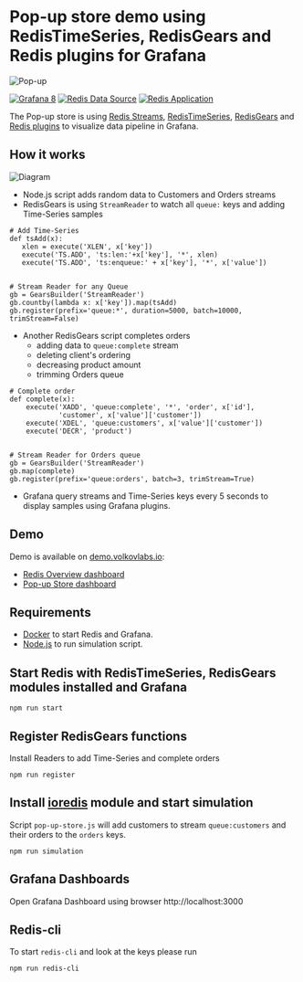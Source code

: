 # Pop-up store demo using RedisTimeSeries, RedisGears and Redis plugins for Grafana</h1>

![Pop-up](https://github.com/RedisTimeSeries/redis-pop-up-store/blob/master/images/pop-up-dashboard.png)

[![Grafana 8](https://img.shields.io/badge/Grafana-8-orange)](https://www.grafana.com)
[![Redis Data Source](https://img.shields.io/badge/dynamic/json?color=blue&label=Redis%20Data%20Source&query=%24.version&url=https%3A%2F%2Fgrafana.com%2Fapi%2Fplugins%2Fredis-datasource)](https://grafana.com/grafana/plugins/redis-datasource) [![Redis Application](https://img.shields.io/badge/dynamic/json?color=blue&label=Redis%20Application&query=%24.version&url=https%3A%2F%2Fgrafana.com%2Fapi%2Fplugins%2Fredis-app)](https://grafana.com/grafana/plugins/redis-app)

The Pop-up store is using [Redis Streams](https://redis.io/topics/streams-intro), [RedisTimeSeries](https://oss.redis.com/redistimeseries/), [RedisGears](https://oss.redis.com/redisgears/) and [Redis plugins](https://redisgrafana.github.io) to visualize data pipeline in Grafana.

## How it works

![Diagram](https://github.com/RedisTimeSeries/redis-pop-up-store/blob/master/images/pop-up.png)

- Node.js script adds random data to Customers and Orders streams
- RedisGears is using `StreamReader` to watch all `queue:` keys and adding Time-Series samples

```
# Add Time-Series
def tsAdd(x):
   xlen = execute('XLEN', x['key'])
   execute('TS.ADD', 'ts:len:'+x['key'], '*', xlen)
   execute('TS.ADD', 'ts:enqueue:' + x['key'], '*', x['value'])


# Stream Reader for any Queue
gb = GearsBuilder('StreamReader')
gb.countby(lambda x: x['key']).map(tsAdd)
gb.register(prefix='queue:*', duration=5000, batch=10000, trimStream=False)
```

- Another RedisGears script completes orders
  - adding data to `queue:complete` stream
  - deleting client's ordering
  - decreasing product amount
  - trimming Orders queue

```
# Complete order
def complete(x):
    execute('XADD', 'queue:complete', '*', 'order', x['id'],
            'customer', x['value']['customer'])
    execute('XDEL', 'queue:customers', x['value']['customer'])
    execute('DECR', 'product')


# Stream Reader for Orders queue
gb = GearsBuilder('StreamReader')
gb.map(complete)
gb.register(prefix='queue:orders', batch=3, trimStream=True)
```

- Grafana query streams and Time-Series keys every 5 seconds to display samples using Grafana plugins.

## Demo

Demo is available on [demo.volkovlabs.io](https://demo.volkovlabs.io):

- [Redis Overview dashboard](https://demo.volkovlabs.io/d/TgibHBv7z/redis-overview?orgId=1&refresh=1h)
- [Pop-up Store dashboard](https://demo.volkovlabs.io/d/0LC0Sm7Ml/pop-up-store?orgId=1)

## Requirements

- [Docker](https://docker.com) to start Redis and Grafana.
- [Node.js](https://nodejs.org) to run simulation script.

## Start Redis with RedisTimeSeries, RedisGears modules installed and Grafana

```
npm run start
```

## Register RedisGears functions

Install Readers to add Time-Series and complete orders

```
npm run register
```

## Install [ioredis](https://github.com/luin/ioredis) module and start simulation

Script `pop-up-store.js` will add customers to stream `queue:customers` and their orders to the `orders` keys.

```
npm run simulation
```

## Grafana Dashboards

Open Grafana Dashboard using browser http://localhost:3000

## Redis-cli

To start `redis-cli` and look at the keys please run

```
npm run redis-cli
```
